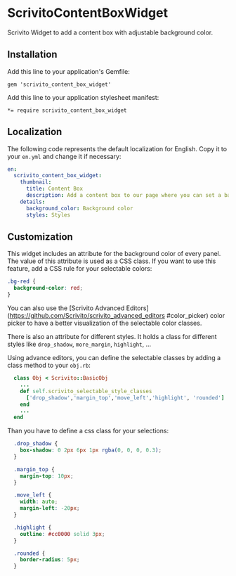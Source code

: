 # ScrivitoContentBoxWidget

Scrivito Widget to add a content box with adjustable background color.

## Installation

Add this line to your application's Gemfile:

    gem 'scrivito_content_box_widget'

Add this line to your application stylesheet manifest:

    *= require scrivito_content_box_widget

## Localization

The following code represents the default localization for English. Copy it to your `en.yml` and change it if necessary:

```yaml
en:
  scrivito_content_box_widget:
    thumbnail:
      title: Content Box
      description: Add a content box to our page where you can set a background color and different styles
    details:
      background_color: Background color
      styles: Styles
```

## Customization

This widget includes an attribute for the background color of every panel. The value of this attribute is used as a CSS class. If you want to use this feature, add a CSS rule for your selectable colors:

```css
.bg-red {
  background-color: red;
}
```

You can also use the [Scrivito Advanced Editors](https://github.com/Scrivito/scrivito_advanced_editors #color_picker) color picker to have a better visualization of the selectable color classes.

There is also an attribute for different styles. It holds a class for different styles like `drop_shadow`, `more_margin`, `highlight`, ...

Using advance editors, you can define the selectable classes by adding a class method to your `obj.rb`:

```ruby
  class Obj < Scrivito::BasicObj
    ...
    def self.scrivito_selectable_style_classes
      ['drop_shadow','margin_top','move_left','highlight', 'rounded']
    end
    ...
  end
```

Than you have to define a css class for your selections:

```css
  .drop_shadow {
    box-shadow: 0 2px 6px 1px rgba(0, 0, 0, 0.3);
  }

  .margin_top {
    margin-top: 10px;
  }

  .move_left {
    width: auto;
    margin-left: -20px;
  }

  .highlight {
    outline: #cc0000 solid 3px;
  }

  .rounded {
    border-radius: 5px;
  }
```
